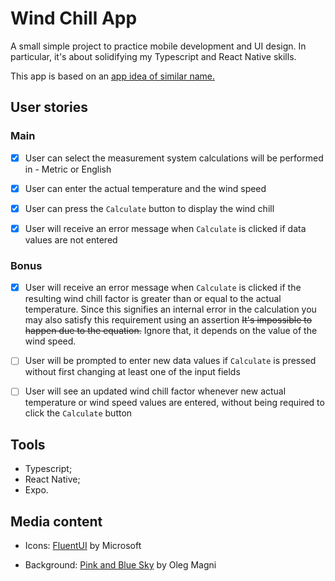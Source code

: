# Wind Chill App

A small simple project to practice mobile development and UI design. In particular, it's about solidifying my Typescript and React Native skills.

This app is based on an [app idea of similar name.](https://github.com/florinpop17/app-ideas/blob/master/Projects/1-Beginner/Windchill-App.md)

## User stories

### Main

- [x] User can select the measurement system calculations will be performed in - Metric or English

- [x] User can enter the actual temperature and the wind speed

- [x] User can press the `Calculate` button to display the wind chill

- [x] User will receive an error message when `Calculate` is clicked if data values are not entered

### Bonus

- [x] User will receive an error message when `Calculate` is clicked if the resulting wind chill factor is greater than or equal to the actual temperature. Since this signifies an internal error in the calculation you may also satisfy this requirement using an assertion ~~It's impossible to happen due to the equation.~~ Ignore that, it depends on the value of the wind speed.

- [ ] User will be prompted to enter new data values if `Calculate` is pressed without first changing at least one of the input fields

- [ ] User will see an updated wind chill factor whenever new actual temperature or wind speed values are entered, without being required to click the `Calculate` button

## Tools

- Typescript;
- React Native;
- Expo.

## Media content

- Icons: [FluentUI](https://github.com/microsoft/fluentui-system-icons) by Microsoft

- Background: [Pink and Blue Sky](https://www.pexels.com/photo/pink-and-blue-sky-1235398/) by Oleg Magni